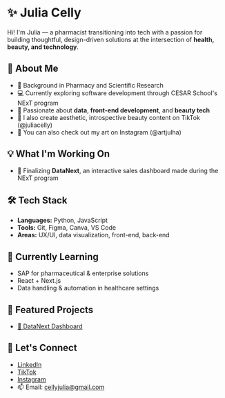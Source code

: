 # ✨ Julia Celly

Hi! I'm Julia — a pharmacist transitioning into tech with a passion for building thoughtful, design-driven solutions at the intersection of **health, beauty, and technology**.

## 🧬 About Me

- 💊 Background in Pharmacy and Scientific Research  
- 💻 Currently exploring software development through CESAR School's NExT program 
- 🧠 Passionate about **data**, **front-end development**, and **beauty tech**  
- 🎨 I also create aesthetic, introspective beauty content on TikTok (@juliacelly)
- 🎨 You can also check out my art on Instagram (@artjulha)

## 💡 What I'm Working On

- 🚀 Finalizing **DataNext**, an interactive sales dashboard made during the NExT program  

## 🛠 Tech Stack

- **Languages:** Python, JavaScript 
- **Tools:** Git, Figma, Canva, VS Code 
- **Areas:** UX/UI, data visualization, front-end, back-end

## 🌱 Currently Learning

- SAP for pharmaceutical & enterprise solutions  
- React + Next.js  
- Data handling & automation in healthcare settings  

## 📌 Featured Projects

- [🔗 DataNext Dashboard](https://github.com/juliacelly/DataNext)  

## 🤝 Let's Connect

- [LinkedIn](https://www.linkedin.com/in/YOURUSERNAME)  
- [TikTok](https://tiktok.com/@juliacelly)
- [Instagram](https://www.instagram.com/juliacelly/)
- 📫 Email: cellyjulia@gmail.com
